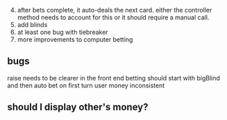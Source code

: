 
4. after bets complete, it auto-deals the next card. either the controller method needs to account for this
or it should require a manual call.
6. add blinds
7. at least one bug with tiebreaker
8. more improvements to computer betting


## bugs
raise needs to be clearer in the front end
betting should start with bigBlind and then auto bet on first turn
user money inconsistent 


## should I display other's money?